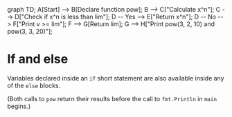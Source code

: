 <div id="chart" class="mermaid">
graph TD;
A[Start] --> B[Declare function pow];
B --> C["Calculate x^n"];
C --> D["Check if x^n is less than lim"];
D -- Yes --> E["Return x^n"];
D -- No --> F["Print v >= lim"];
F --> G[Return lim];
G --> H["Print pow(3, 2, 10) and pow(3, 3, 20)"];
</div>

# If and else

Variables declared inside an `if` short statement are also available inside any
of the `else` blocks.

(Both calls to `pow` return their results before the call to `fmt.Println`
in `main` begins.)
